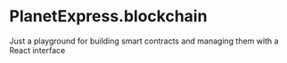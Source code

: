 # PlanetExpress.blockchain
 Just a playground for building smart contracts and managing them with a React interface
